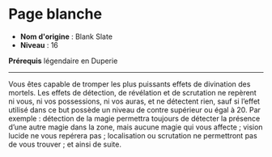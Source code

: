 # Page blanche

 * **Nom d'origine** : Blank Slate
 * **Niveau** : 16


<p><strong>Prérequis</strong> légendaire en Duperie</p>
<hr>
<p>Vous êtes capable de tromper les plus puissants effets de divination des mortels. Les effets de détection, de révélation et de scrutation ne repèrent ni vous, ni vos possessions, ni vos auras, et ne détectent rien, sauf si l’effet utilisé dans ce but possède un niveau de contre supérieur ou égal à 20. Par exemple : détection de la magie permettra toujours de détecter la présence d’une autre magie dans la zone, mais aucune magie qui vous affecte ; vision lucide ne vous repérera pas ; localisation ou scrutation ne permettront pas de vous trouver ; et ainsi de suite.</p>